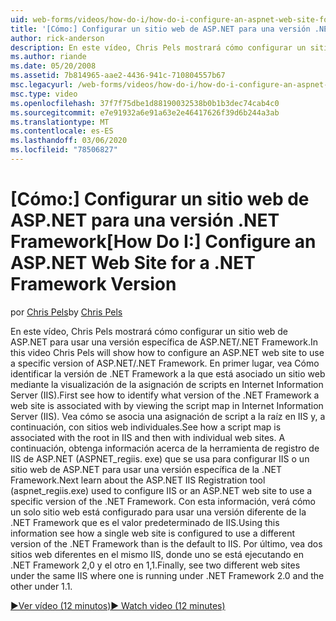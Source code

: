 ```yaml
---
uid: web-forms/videos/how-do-i/how-do-i-configure-an-aspnet-web-site-for-a-net-framework-version
title: '[Cómo:] Configurar un sitio web de ASP.NET para una versión .NET Framework | Microsoft Docs'
author: rick-anderson
description: En este vídeo, Chris Pels mostrará cómo configurar un sitio web de ASP.NET para usar una versión específica de ASP.NET/.NET Framework. En primer lugar, vea Cómo identificar qué v...
ms.author: riande
ms.date: 05/20/2008
ms.assetid: 7b814965-aae2-4436-941c-710804557b67
msc.legacyurl: /web-forms/videos/how-do-i/how-do-i-configure-an-aspnet-web-site-for-a-net-framework-version
msc.type: video
ms.openlocfilehash: 37f7f75dbe1d88190032538b0b1b3dec74cab4c0
ms.sourcegitcommit: e7e91932a6e91a63e2e46417626f39d6b244a3ab
ms.translationtype: MT
ms.contentlocale: es-ES
ms.lasthandoff: 03/06/2020
ms.locfileid: "78506827"
---
```

# <a name="how-do-i-configure-an-aspnet-web-site-for-a-net-framework-version"></a><span data-ttu-id="c4289-104">[Cómo:] Configurar un sitio web de ASP.NET para una versión .NET Framework</span><span class="sxs-lookup"><span data-stu-id="c4289-104">[How Do I:] Configure an ASP.NET Web Site for a .NET Framework Version</span></span>

<span data-ttu-id="c4289-105">por [Chris Pels](https://twitter.com/chrispels)</span><span class="sxs-lookup"><span data-stu-id="c4289-105">by [Chris Pels](https://twitter.com/chrispels)</span></span>

<span data-ttu-id="c4289-106">En este vídeo, Chris Pels mostrará cómo configurar un sitio web de ASP.NET para usar una versión específica de ASP.NET/.NET Framework.</span><span class="sxs-lookup"><span data-stu-id="c4289-106">In this video Chris Pels will show how to configure an ASP.NET web site to use a specific version of ASP.NET/.NET Framework.</span></span> <span data-ttu-id="c4289-107">En primer lugar, vea Cómo identificar la versión de .NET Framework a la que está asociado un sitio web mediante la visualización de la asignación de scripts en Internet Information Server (IIS).</span><span class="sxs-lookup"><span data-stu-id="c4289-107">First see how to identify what version of the .NET Framework a web site is associated with by viewing the script map in Internet Information Server (IIS).</span></span> <span data-ttu-id="c4289-108">Vea cómo se asocia una asignación de script a la raíz en IIS y, a continuación, con sitios web individuales.</span><span class="sxs-lookup"><span data-stu-id="c4289-108">See how a script map is associated with the root in IIS and then with individual web sites.</span></span> <span data-ttu-id="c4289-109">A continuación, obtenga información acerca de la herramienta de registro de IIS de ASP.NET (ASPNET\_regiis. exe) que se usa para configurar IIS o un sitio web de ASP.NET para usar una versión específica de la .NET Framework.</span><span class="sxs-lookup"><span data-stu-id="c4289-109">Next learn about the ASP.NET IIS Registration tool (aspnet\_regiis.exe) used to configure IIS or an ASP.NET web site to use a specific version of the .NET Framework.</span></span> <span data-ttu-id="c4289-110">Con esta información, verá cómo un solo sitio web está configurado para usar una versión diferente de la .NET Framework que es el valor predeterminado de IIS.</span><span class="sxs-lookup"><span data-stu-id="c4289-110">Using this information see how a single web site is configured to use a different version of the .NET Framework than is the default to IIS.</span></span> <span data-ttu-id="c4289-111">Por último, vea dos sitios web diferentes en el mismo IIS, donde uno se está ejecutando en .NET Framework 2,0 y el otro en 1,1.</span><span class="sxs-lookup"><span data-stu-id="c4289-111">Finally, see two different web sites under the same IIS where one is running under .NET Framework 2.0 and the other under 1.1.</span></span>

[<span data-ttu-id="c4289-112">&#9654;Ver vídeo (12 minutos)</span><span class="sxs-lookup"><span data-stu-id="c4289-112">&#9654; Watch video (12 minutes)</span></span>](https://channel9.msdn.com/Blogs/ASP-NET-Site-Videos/how-do-i-configure-an-aspnet-web-site-for-a-net-framework-version)
